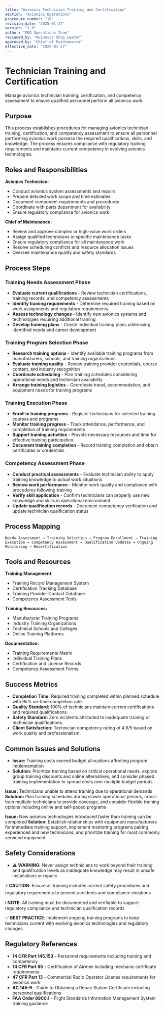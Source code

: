 ```yaml
---
title: "Avionics Technician Training and Certification"
section: "Avionics Operations"
procedure_number: "10"
revision_date: "2025-01-27"
version: "1.0"
author: "FBO Operations Team"
reviewed_by: "Avionics Shop Leader"
approved_by: "Chief of Maintenance"
effective_date: "2025-01-27"
---
```


# Technician Training and Certification

Manage avionics technician training, certification, and competency assessment to ensure qualified personnel perform all avionics work.

## Purpose

This process establishes procedures for managing avionics technician training, certification, and competency assessment to ensure all personnel performing avionics work possess the required qualifications, skills, and knowledge. The process ensures compliance with regulatory training requirements and maintains current competency in evolving avionics technologies.

## Roles and Responsibilities

**Avionics Technician:**

- Conduct avionics system assessments and repairs
- Prepare detailed work scope and time estimates
- Document component requirements and procedures
- Coordinate with parts department for availability
- Ensure regulatory compliance for avionics work

**Chief of Maintenance:**

- Review and approve complex or high-value work orders
- Assign qualified technicians to specific maintenance tasks
- Ensure regulatory compliance for all maintenance work
- Resolve scheduling conflicts and resource allocation issues
- Oversee maintenance quality and safety standards
## Process Steps

### Training Needs Assessment Phase

- **Evaluate current qualifications** - Review technician certifications, training records, and competency assessments
- **Identify training requirements** - Determine required training based on work assignments and regulatory requirements
- **Assess technology changes** - Identify new avionics systems and technologies requiring additional training
- **Develop training plans** - Create individual training plans addressing identified needs and career development

### Training Program Selection Phase

- **Research training options** - Identify available training programs from manufacturers, schools, and training organizations
- **Evaluate training quality** - Review training provider credentials, course content, and industry recognition
- **Coordinate scheduling** - Plan training schedules considering operational needs and technician availability
- **Arrange training logistics** - Coordinate travel, accommodation, and equipment needs for training programs

### Training Execution Phase

- **Enroll in training programs** - Register technicians for selected training courses and programs
- **Monitor training progress** - Track attendance, performance, and completion of training requirements
- **Support training activities** - Provide necessary resources and time for effective training participation
- **Document training completion** - Record training completion and obtain certificates or credentials

### Competency Assessment Phase

- **Conduct practical assessments** - Evaluate technician ability to apply training knowledge to actual work situations
- **Review work performance** - Monitor work quality and compliance with procedures following training
- **Verify skill application** - Confirm technicians can properly use new knowledge and skills in operational environment
- **Update qualification records** - Document competency verification and update technician qualification status

## Process Mapping

```
Needs Assessment → Training Selection → Program Enrollment → Training Execution → Competency Assessment → Qualification Updates → Ongoing Monitoring → Recertification
```

## Tools and Resources

**Training Management:**

- Training Record Management System
- Certification Tracking Database
- Training Provider Contact Database
- Competency Assessment Tools

**Training Resources:**

- Manufacturer Training Programs
- Industry Training Organizations
- Technical Schools and Colleges
- Online Training Platforms

**Documentation:**

- Training Requirements Matrix
- Individual Training Plans
- Certification and License Records
- Competency Assessment Forms

## Success Metrics

- **Completion Time:** Required training completed within planned schedule with 95% on-time completion rate.
- **Quality Standard:** 100% of technicians maintain current certifications and required qualifications.
- **Safety Standard:** Zero incidents attributed to inadequate training or technician qualifications.
- **Client Satisfaction:** Technician competency rating of 4.8/5 based on work quality and professionalism.


## Common Issues and Solutions

- **Issue:** Training costs exceed budget allocations affecting program implementation
- **Solution:** Prioritize training based on critical operational needs, explore group training discounts and online alternatives, and consider phased training implementation to spread costs over multiple budget periods






**Issue:** Technicians unable to attend training due to operational demands
**Solution:** Plan training schedules during slower operational periods, cross-train multiple technicians to provide coverage, and consider flexible training options including online and self-paced programs

**Issue:** New avionics technologies introduced faster than training can be completed
**Solution:** Establish relationships with equipment manufacturers for immediate training support, implement mentoring programs pairing experienced and new technicians, and prioritize training for most commonly serviced equipment

## Safety Considerations

- ⚠️ **WARNING**: Never assign technicians to work beyond their training and qualification levels as inadequate knowledge may result in unsafe installations or repairs



⚡ **CAUTION**: Ensure all training includes current safety procedures and regulatory requirements to prevent accidents and compliance violations

ℹ️ **NOTE**: All training must be documented and verifiable to support regulatory compliance and technician qualification records

✅ **BEST PRACTICE**: Implement ongoing training programs to keep technicians current with evolving avionics technologies and regulatory changes

## Regulatory References

- **14 CFR Part 145.153** - Personnel requirements including training and competency
- **14 CFR Part 65** - Certification of Airmen including mechanic certificate requirements
- **47 CFR Part 13** - Commercial Radio Operator License requirements for avionics work
- **AC 145-9** - Guide to Obtaining a Repair Station Certificate including personnel qualifications
- **FAA Order 8900.1** - Flight Standards Information Management System training guidance
